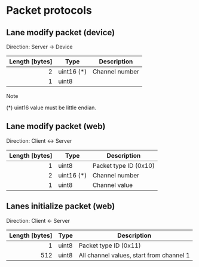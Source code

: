 # Packet protocols

## Lane modify packet (device)

Direction: Server -> Device

| Length \[bytes\] | Type        | Description    |
| ---------------: | ----------- | -------------- |
|                2 | uint16 (\*) | Channel number |
|                1 | uint8       |                |

> [!NOTE]
>
> (\*) uint16 value must be little endian.

## Lane modify packet (web)

Direction: Client <-> Server

| Length \[bytes\] | Type        | Description           |
| ---------------: | ----------- | --------------------- |
|                1 | uint8       | Packet type ID (0x10) |
|                2 | uint16 (\*) | Channel number        |
|                1 | uint8       | Channel value         |

## Lanes initialize packet (web)

Direction: Client <- Server

| Length \[bytes\] | Type  | Description                              |
| ---------------: | ----- | ---------------------------------------- |
|                1 | uint8 | Packet type ID (0x11)                    |
|              512 | uint8 | All channel values, start from channel 1 |
